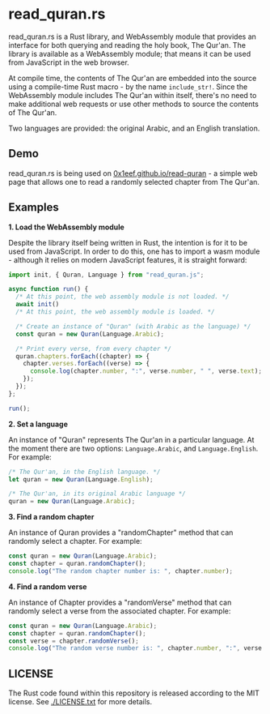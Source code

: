 # read_quran.rs

read_quran.rs is a Rust library, and WebAssembly module that provides
an interface for both querying and reading the holy book, The Qur'an.
The library is available as a WebAssembly module; that means it can be
used from JavaScript in the web browser.

At compile time, the contents of The Qur'an are embedded into the source
using a compile-time Rust macro - by the name `include_str!`. Since the
WebAssembly module includes The Qur'an within itself, there's no need to
make additional web requests or use other methods to source the contents
of The Qur'an.

Two languages are provided: the original Arabic, and an English translation.

## Demo

read_quran.rs is being used on [0x1eef.github.io/read-quran](https://0x1eef.github.io/read-quran) -
a simple web page that allows one to read a randomly selected chapter from
The Qur'an.

## Examples

**1. Load the WebAssembly module**

Despite the library itself being written in Rust, the intention is for it
to be used from JavaScript. In order to do this, one has to import a
wasm module - although it relies on modern JavaScript features, it is
straight forward:

```javascript
import init, { Quran, Language } from "read_quran.js";

async function run() {
  /* At this point, the web assembly module is not loaded. */
  await init()
  /* At this point, the web assembly module is loaded. */

  /* Create an instance of "Quran" (with Arabic as the language) */
  const quran = new Quran(Language.Arabic);

  /* Print every verse, from every chapter */
  quran.chapters.forEach((chapter) => {
    chapter.verses.forEach((verse) => {
      console.log(chapter.number, ":", verse.number, " ", verse.text);
    });
  });
};

run();
```

**2. Set a language**

An instance of "Quran" represents The Qur'an in a particular language. At
the moment there are two options: `Language.Arabic`, and `Language.English`.
For example:

```javascript
/* The Qur'an, in the English language. */
let quran = new Quran(Language.English);

/* The Qur'an, in its original Arabic language */
quran = new Quran(Language.Arabic);
```

**3. Find a random chapter**

An instance of Quran provides a "randomChapter" method that can randomly
select a chapter. For example:


```javascript
const quran = new Quran(Language.Arabic);
const chapter = quran.randomChapter();
console.log("The random chapter number is: ", chapter.number);
```

**4. Find a random verse**

An instance of Chapter provides a "randomVerse" method that can randomly
select a verse from the associated chapter. For example:

```javascript
const quran = new Quran(Language.Arabic);
const chapter = quran.randomChapter();
const verse = chapter.randomVerse();
console.log("The random verse number is: ", chapter.number, ":", verse.number);
```

## LICENSE

The Rust code found within this repository is released according to
the MIT license. See [./LICENSE.txt](LICENSE.txt) for more details.
